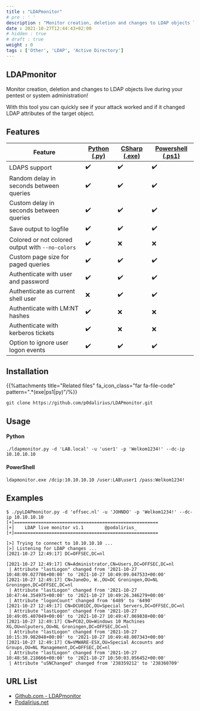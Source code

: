 ```yaml
---
title : "LDAPmonitor"
# pre : ' '
description : "Monitor creation, deletion and changes to LDAP objects live during your pentest or system administration! With this tool you can quickly see if your attack worked and if it changed LDAP attributes of the target object."
date : 2021-10-27T12:44:43+02:00
# hidden : true
# draft : true
weight : 0
tags : ['Other', 'LDAP', 'Active Directory']
---
```


## LDAPmonitor

Monitor creation, deletion and changes to LDAP objects live during your pentest or system administration!

With this tool you can quickly see if your attack worked and if it changed LDAP attributes of the target object.

## Features

| Feature | [Python (.py)](./python/) | [CSharp (.exe)](./csharp/) | [Powershell (.ps1)](./powershell/) |
|---------|--------|--------|------------|
| LDAPS support                                    | :heavy_check_mark: | :heavy_check_mark: | :heavy_check_mark: |
| Random delay in seconds between queries          | :heavy_check_mark: | :heavy_check_mark: | :heavy_check_mark: |
| Custom delay in seconds between queries          | :heavy_check_mark: | :heavy_check_mark: | :heavy_check_mark: |
| Save output to logfile                           | :heavy_check_mark: | :heavy_check_mark: | :heavy_check_mark: |
| Colored or not colored output with `--no-colors` | :heavy_check_mark: | :x: | :x: |
| Custom page size for paged queries               | :heavy_check_mark: | :heavy_check_mark: | :heavy_check_mark: |
| Authenticate with user and password              | :heavy_check_mark: | :heavy_check_mark: | :heavy_check_mark: |
| Authenticate as current shell user               | :x: | :heavy_check_mark: | :heavy_check_mark: |
| Authenticate with LM:NT hashes                   | :heavy_check_mark: | :x: | :x: |
| Authenticate with kerberos tickets               | :heavy_check_mark: | :x: | :x: |
| Option to ignore user logon events               | :heavy_check_mark: | :heavy_check_mark: | :heavy_check_mark: |

## Installation

{{%attachments title="Related files" fa_icon_class="far fa-file-code" pattern=".*(exe|ps1|py)"/%}}

```plain
git clone https://github.com/p0dalirius/LDAPmonitor.git
```

## Usage

#### Python

```plain
./ldapmonitor.py -d 'LAB.local' -u 'user1' -p 'Welkom1234!' --dc-ip 10.10.10.10
```

#### PowerShell

```plain
ldapmonitor.exe /dcip:10.10.10.10 /user:LAB\user1 /pass:Welkom1234!
```

## Examples

```plain
$ ./pyLDAPmonitor.py -d 'offsec.nl' -u 'JOHNDO' -p 'Welkom1234!' --dc-ip 10.10.10.10
[+]======================================================
[+]    LDAP live monitor v1.1        @podalirius_        
[+]======================================================

[>] Trying to connect to 10.10.10.10 ...
[>] Listening for LDAP changes ...
[2021-10-27 12:49:17] DC=OFFSEC,DC=nl

[2021-10-27 12:49:17] CN=Administrator,CN=Users,DC=OFFSEC,DC=nl
 | Attribute "lastLogon" changed from '2021-10-27 10:48:09.027786+00:00' to '2021-10-27 10:49:09.047533+00:00'
[2021-10-27 12:49:17] CN=JaneDo, W.,OU=DC Groningen,OU=NL Groningen,DC=OFFSEC,DC=nl
 | Attribute "lastLogon" changed from '2021-10-27 10:47:44.354975+00:00' to '2021-10-27 10:49:26.346279+00:00'
 | Attribute "logonCount" changed from '6489' to '6490'
[2021-10-27 12:49:17] CN=DCU01DC,OU=Special Servers,DC=OFFSEC,DC=nl
 | Attribute "lastLogon" changed from '2021-10-27 10:49:05.407049+00:00' to '2021-10-27 10:49:47.069838+00:00'
[2021-10-27 12:49:17] CN=PC02,OU=Windows 10 Machines XG,OU=nlputers,OU=NL Groningen,DC=OFFSEC,DC=nl
 | Attribute "lastLogon" changed from '2021-10-27 10:15:39.982048+00:00' to '2021-10-27 10:49:48.007343+00:00'
[2021-10-27 12:49:17] CN=VMWARE-ESX,OU=Special Accounts and Groups,OU=NL Management,DC=OFFSEC,DC=nl
 | Attribute "lastLogon" changed from '2021-10-27 10:48:58.218666+00:00' to '2021-10-27 10:50:03.056452+00:00'
 | Attribute "uSNChanged" changed from '238359212' to '238360709'
```

## URL List

* [Github.com - LDAPmonitor](https://github.com/p0dalirius/LDAPmonitor)
* [Podalirius.net](https://podalirius.net/)
